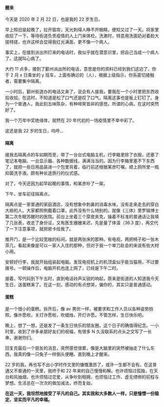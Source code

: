 #### 醒来

今天是 2020 年 2 月 22 日，也是我的 22 岁生日。

早上照旧是起晚了，拉开窗帘，天光刺得人睁不开眼睛，便知又过了一天。将家里收拾了一下，等待街道负责疫情的人上门来体检。洗漱时，特意用洗面奶对着脸大搓特搓，也许这样会显得我红光满面，更不像一个病人。

事实上，在接到派出所打来的电话时，我似乎就在潜意识里，把自己当成一个病人了。这就叫心病了。

大约 11 点多，接到了鄞州派出所的电话，意思是你的资料已经到我们这边了，你于 2 月 x 日乘坐的 y 班车，上面有确诊的（人），根据上级指示，你系密切接触者，需要集中隔离。

一小时后，鄞州街道办的电话又来了，说会有人接我，要我在一个小时里把东西收拾收拾。在这时，不知道是松了口气还是叹了口气，隔离这事也是板上钉钉了。身为一个普通人，我此刻五味陈杂，有种啼笑皆非的感觉。所谓的心病，在这时突然好了。

我一个万年中奖绝缘体，居然在 20 年代初的一场疫情里不幸中彩了。

这还是我 22 岁的生日，呜呼...

#### 隔离

接我去隔离点的车如期而至，带了一台台式电脑主机，行李箱里除了衣服，还塞了笔记本电脑、一台显示器、各种数据线，满满当当的。因为行李箱里塞不下东西了，就把一些日用品装进一个包里背着，临行前还根据某彦叮嘱，顺上厕所里一瓶抑菌洗手液。颇有种长途旅行的仪式感。

对了，今天还因为起早起晚的事情，和某彦吵了一架。

下午，坐车前往隔离点。

隔离点是一家普通的家庭酒店，没有想象中刺鼻的消毒水味，没有走来走去的穿白大褂的人。大家都照例戴着口罩，此外没有什么特别的。就像《三体》里罗辑博士第二次冬眠苏醒时的医院。前台上坐着三个穿皮夹克，操着不标准的普通话让我填了几张表，收走了身份证，又有医生姗姗来迟，先是量了体温（36.3 度），再交代了一下注意事项，就把房卡给我了。

推开门，是一个比较宽敞的标间，就是两张床的那种。有电视，两把椅子和一张木茶几，看起来像是可以一家人入住的那种，但对于我一个单刀赴会的来说有些大材小用。

安顿好行李，我就开始组装起电脑。发现电视机上的机顶盒似乎能当猫用，不过要拨号。一顿操作后，电脑开机也连上网了，已经是下午二时。

接着，写代码到下午五时，直到电话铃声尖锐的响起，原来是街道的人知道我今天生日，送蛋糕来了。在这一刻，感动的有点想哭，骗你的，其实只是普通感动。

#### 蛋糕

是一个很小的蛋糕。拆开后，像 av 男优一样，被要求和工作人员以各种姿势拍照，像许愿啦，关灯许愿啦，吹蜡烛，开灯许愿。不管怎样，生日快乐吧。

晚上，想了一想，还是发了一条生日快乐的朋友圈，这个日子的确值得纪念。一小时里，收到了许多亲朋好友们的祝福，有很多 N 久没联系的点头之交写了一长串，谢谢你们。

回复完最后一个朋友的消息，突然感觉很累，像是大脑里的突然被抽走了什么东西，我真的像一只兔子一样倒头便睡。直到晚上才醒来。

22 岁的我，再也写不出小学时作文里的慷慨激昂了，或许一生都不会有。在这普通又不普通的一天里，我终于和 22 年来的自己慢慢和解。也许烦恼过孤独，在天台和风抽烟，也许烦恼过恋爱，从争吵到相拥，也烦恼过工作、虚无缥缈的前程与梦想。生活总在一次次的做加减法，终而复始，

**在这一天，我坦然地接受了平凡的自己。其实我和大多数人一样，只是憧憬一份稳定、坚实而平凡的幸福。**

